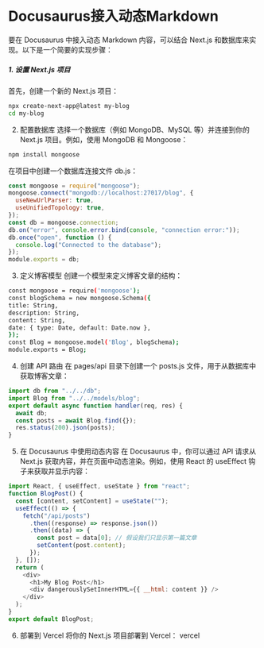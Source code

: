 # Docusaurus接入动态Markdown

要在 Docusaurus 中接入动态 Markdown 内容，可以结合 Next.js 和数据库来实现。以下是一个简要的实现步骤：

##### 1. 设置 Next.js 项目

首先，创建一个新的 Next.js 项目：

```sh
npx create-next-app@latest my-blog
cd my-blog
```

2. 配置数据库
   选择一个数据库（例如 MongoDB、MySQL 等）并连接到你的 Next.js 项目。例如，使用 MongoDB 和 Mongoose：

```sh
npm install mongoose
```

在项目中创建一个数据库连接文件 db.js：

```js
const mongoose = require("mongoose");
mongoose.connect("mongodb://localhost:27017/blog", {
  useNewUrlParser: true,
  useUnifiedTopology: true,
});
const db = mongoose.connection;
db.on("error", console.error.bind(console, "connection error:"));
db.once("open", function () {
  console.log("Connected to the database");
});
module.exports = db;
```

3. 定义博客模型
   创建一个模型来定义博客文章的结构：

```sh
const mongoose = require('mongoose');
const blogSchema = new mongoose.Schema({
title: String,
description: String,
content: String,
date: { type: Date, default: Date.now },
});
const Blog = mongoose.model('Blog', blogSchema);
module.exports = Blog;
```

4. 创建 API 路由
   在 pages/api 目录下创建一个 posts.js 文件，用于从数据库中获取博客文章：

```js
import db from "../../db";
import Blog from "../../models/blog";
export default async function handler(req, res) {
  await db;
  const posts = await Blog.find({});
  res.status(200).json(posts);
}
```

5. 在 Docusaurus 中使用动态内容
   在 Docusaurus 中，你可以通过 API 请求从 Next.js 获取内容，并在页面中动态渲染。例如，使用 React 的 useEffect 钩子来获取并显示内容：

```js
import React, { useEffect, useState } from "react";
function BlogPost() {
  const [content, setContent] = useState("");
  useEffect(() => {
    fetch("/api/posts")
      .then((response) => response.json())
      .then((data) => {
        const post = data[0]; // 假设我们只显示第一篇文章
        setContent(post.content);
      });
  }, []);
  return (
    <div>
      <h1>My Blog Post</h1>
      <div dangerouslySetInnerHTML={{ __html: content }} />
    </div>
  );
}
export default BlogPost;
```

6. 部署到 Vercel
   将你的 Next.js 项目部署到 Vercel：
   vercel
